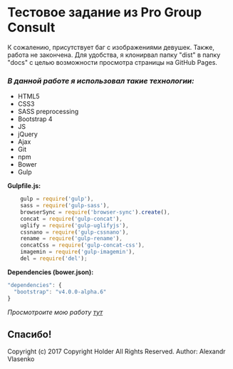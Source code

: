 # Тестовое задание из Pro Group Consult

К сожалению, присутствует баг с изображениями девушек. Также, работа не закончена.
Для удобства, я клонирвал папку "dist" в папку "docs" с целью возможности просмотра страницы на GitHub Pages.

### _В данной работе я использовал такие технологии:_
* HTML5
* CSS3
* SASS preprocessing
* Bootstrap 4
* JS
* jQuery
* Ajax
* Git
* npm
* Bower
* Gulp

**Gulpfile.js:**
```javascript
    gulp = require('gulp'),
    sass = require('gulp-sass'),
    browserSync = require('browser-sync').create(),
    concat = require('gulp-concat'),
    uglify = require('gulp-uglifyjs'),
    cssnano = require('gulp-cssnano'),
    rename = require('gulp-rename'),
    concatCss = require('gulp-concat-css'),
    imagemin = require('gulp-imagemin'),
    del = require('del');
```
**Dependencies (bower.json):**
```javascript
"dependencies": {
  "bootstrap": "v4.0.0-alpha.6"
}
```

_Просмотроите мою работу [тут](https://oxyyyyy.github.io/test_task_from_ProGroupConsult/)_

## Спасибо!
Copyright (c) 2017 Copyright Holder All Rights Reserved.
Author: Alexandr Vlasenko
